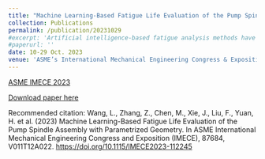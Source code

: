 ```yaml
---
title: "Machine Learning-Based Fatigue Life Evaluation of the Pump Spindle Assembly with Parametrized Geometry"
collection: Publications
permalink: /publication/20231029
#excerpt: 'Artificial intelligence-based fatigue analysis methods have gained considerable attention in recent years, but little research has been conducted on the fatigue behaviors of assembled structures, which involve numerous factors that impact structural fatigue life and complicated assembling associations in parameter selection. This paper presents a hybrid machine learning (ML) model-based evaluation platform for data-driven fatigue life analyses of a parameterized industrial pump spindle that considers the impacts of variable loads and characteristic design parameters. Firstly, the numerical fatigue evaluation is validated by comparing experimental and simulation results of spindle samples with a specific dimension. Secondly, datasets for training and testing are constructed to assess high cycle and low cycle fatigue lives of parameterized pump spindle assemblies under two real working conditions of cyclic start-stop and continuous running. The proposed hybrid ML method exhibits excellent overall performance for both running conditions, validating its accuracy and reliability. Additionally, the superiority of the hybrid method for fatigue evaluation of the assembly is confirmed through performance comparisons between single forward models. Finally, sensitivity-based parametric analysis is performed to interpret the model, revealing that pre-tightening load and diameter of the shaft seal have the most significant impacts on the fatigue properties under both cyclic working conditions. This work provides an efficient tool for quantifying the fatigue lives of parametrized spindles and contributes to the safety assessment in structural design and optimization.'
#paperurl: ''
date: 10-29 Oct. 2023
venue: 'ASME’s International Mechanical Engineering Congress & Exposition (IMECE)'
---
```


[ASME IMECE 2023](https://event.asme.org/IMECE)

[Download paper here](https://asmedigitalcollection.asme.org/IMECE/proceedings-abstract/IMECE2023/87684/1196223)

Recommended citation: Wang, L., Zhang, Z., Chen, M., Xie, J., Liu, F., Yuan, H. et al. (2023) Machine Learning-Based Fatigue Life Evaluation of the Pump Spindle Assembly with Parametrized Geometry. In ASME International Mechanical Engineering Congress and Exposition (IMECE), 87684, V011T12A022. https://doi.org/10.1115/IMECE2023-112245
